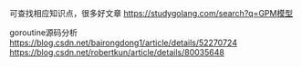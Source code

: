 可查找相应知识点，很多好文章     https://studygolang.com/search?q=GPM模型

goroutine源码分析
https://blog.csdn.net/bairongdong1/article/details/52270724 
https://blog.csdn.net/robertkun/article/details/80035648 